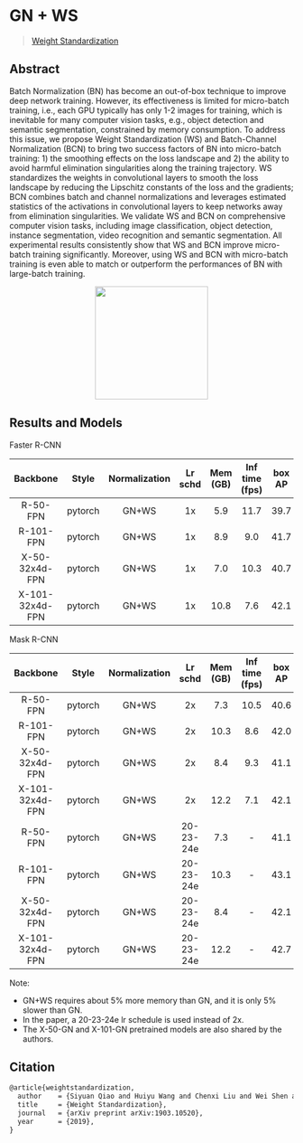 # GN + WS

> [Weight Standardization](https://arxiv.org/abs/1903.10520)

<!-- [ALGORITHM] -->

## Abstract

Batch Normalization (BN) has become an out-of-box technique to improve deep network training. However, its effectiveness is limited for micro-batch training, i.e., each GPU typically has only 1-2 images for training, which is inevitable for many computer vision tasks, e.g., object detection and semantic segmentation, constrained by memory consumption. To address this issue, we propose Weight Standardization (WS) and Batch-Channel Normalization (BCN) to bring two success factors of BN into micro-batch training: 1) the smoothing effects on the loss landscape and 2) the ability to avoid harmful elimination singularities along the training trajectory. WS standardizes the weights in convolutional layers to smooth the loss landscape by reducing the Lipschitz constants of the loss and the gradients; BCN combines batch and channel normalizations and leverages estimated statistics of the activations in convolutional layers to keep networks away from elimination singularities. We validate WS and BCN on comprehensive computer vision tasks, including image classification, object detection, instance segmentation, video recognition and semantic segmentation. All experimental results consistently show that WS and BCN improve micro-batch training significantly. Moreover, using WS and BCN with micro-batch training is even able to match or outperform the performances of BN with large-batch training.

<div align=center>
<img src="https://user-images.githubusercontent.com/40661020/143889309-b1f3487d-abfe-4615-befc-79384bc8b65c.png"/ height="200">
</div>

## Results and Models

Faster R-CNN

|    Backbone     |  Style  | Normalization | Lr schd | Mem (GB) | Inf time (fps) | box AP | mask AP |                           Config                            |                                                                                                                                                                               Download                                                                                                                                                                                |
| :-------------: | :-----: | :-----------: | :-----: | :------: | :------------: | :----: | :-----: | :---------------------------------------------------------: | :-------------------------------------------------------------------------------------------------------------------------------------------------------------------------------------------------------------------------------------------------------------------------------------------------------------------------------------------------------------------: |
|    R-50-FPN     | pytorch |     GN+WS     |   1x    |   5.9    |      11.7      |  39.7  |    -    |    [config](./faster-rcnn_r50_fpn_gn-ws-all_1x_coco.py)     |               [model](https://download.openmmlab.com/mmdetection/v2.0/gn%2Bws/faster_rcnn_r50_fpn_gn_ws-all_1x_coco/faster_rcnn_r50_fpn_gn_ws-all_1x_coco_20200130-613d9fe2.pth) \| [log](https://download.openmmlab.com/mmdetection/v2.0/gn%2Bws/faster_rcnn_r50_fpn_gn_ws-all_1x_coco/faster_rcnn_r50_fpn_gn_ws-all_1x_coco_20200130_210936.log.json)               |
|    R-101-FPN    | pytorch |     GN+WS     |   1x    |   8.9    |      9.0       |  41.7  |    -    |    [config](./faster-rcnn_r101_fpn_gn-ws-all_1x_coco.py)    |             [model](https://download.openmmlab.com/mmdetection/v2.0/gn%2Bws/faster_rcnn_r101_fpn_gn_ws-all_1x_coco/faster_rcnn_r101_fpn_gn_ws-all_1x_coco_20200205-a93b0d75.pth) \| [log](https://download.openmmlab.com/mmdetection/v2.0/gn%2Bws/faster_rcnn_r101_fpn_gn_ws-all_1x_coco/faster_rcnn_r101_fpn_gn_ws-all_1x_coco_20200205_232146.log.json)             |
| X-50-32x4d-FPN  | pytorch |     GN+WS     |   1x    |   7.0    |      10.3      |  40.7  |    -    | [config](./faster-rcnn_x50-32x4d_fpn_gn-ws-all_1x_coco.py)  |   [model](https://download.openmmlab.com/mmdetection/v2.0/gn%2Bws/faster_rcnn_x50_32x4d_fpn_gn_ws-all_1x_coco/faster_rcnn_x50_32x4d_fpn_gn_ws-all_1x_coco_20200203-839c5d9d.pth) \| [log](https://download.openmmlab.com/mmdetection/v2.0/gn%2Bws/faster_rcnn_x50_32x4d_fpn_gn_ws-all_1x_coco/faster_rcnn_x50_32x4d_fpn_gn_ws-all_1x_coco_20200203_220113.log.json)   |
| X-101-32x4d-FPN | pytorch |     GN+WS     |   1x    |   10.8   |      7.6       |  42.1  |    -    | [config](./faster-rcnn_x101-32x4d_fpn_gn-ws-all_1x_coco.py) | [model](https://download.openmmlab.com/mmdetection/v2.0/gn%2Bws/faster_rcnn_x101_32x4d_fpn_gn_ws-all_1x_coco/faster_rcnn_x101_32x4d_fpn_gn_ws-all_1x_coco_20200212-27da1bc2.pth) \| [log](https://download.openmmlab.com/mmdetection/v2.0/gn%2Bws/faster_rcnn_x101_32x4d_fpn_gn_ws-all_1x_coco/faster_rcnn_x101_32x4d_fpn_gn_ws-all_1x_coco_20200212_195302.log.json) |

Mask R-CNN

|    Backbone     |  Style  | Normalization |  Lr schd  | Mem (GB) | Inf time (fps) | box AP | mask AP |                              Config                              |                                                                                                                                                                                         Download                                                                                                                                                                                          |
| :-------------: | :-----: | :-----------: | :-------: | :------: | :------------: | :----: | :-----: | :--------------------------------------------------------------: | :---------------------------------------------------------------------------------------------------------------------------------------------------------------------------------------------------------------------------------------------------------------------------------------------------------------------------------------------------------------------------------------: |
|    R-50-FPN     | pytorch |     GN+WS     |    2x     |   7.3    |      10.5      |  40.6  |  36.6   |        [config](./mask-rcnn_r50_fpn_gn-ws-all_2x_coco.py)        |                             [model](https://download.openmmlab.com/mmdetection/v2.0/gn%2Bws/mask_rcnn_r50_fpn_gn_ws-all_2x_coco/mask_rcnn_r50_fpn_gn_ws-all_2x_coco_20200226-16acb762.pth) \| [log](https://download.openmmlab.com/mmdetection/v2.0/gn%2Bws/mask_rcnn_r50_fpn_gn_ws-all_2x_coco/mask_rcnn_r50_fpn_gn_ws-all_2x_coco_20200226_062128.log.json)                             |
|    R-101-FPN    | pytorch |     GN+WS     |    2x     |   10.3   |      8.6       |  42.0  |  37.7   |       [config](./mask-rcnn_r101_fpn_gn-ws-all_2x_coco.py)        |                           [model](https://download.openmmlab.com/mmdetection/v2.0/gn%2Bws/mask_rcnn_r101_fpn_gn_ws-all_2x_coco/mask_rcnn_r101_fpn_gn_ws-all_2x_coco_20200212-ea357cd9.pth) \| [log](https://download.openmmlab.com/mmdetection/v2.0/gn%2Bws/mask_rcnn_r101_fpn_gn_ws-all_2x_coco/mask_rcnn_r101_fpn_gn_ws-all_2x_coco_20200212_213627.log.json)                           |
| X-50-32x4d-FPN  | pytorch |     GN+WS     |    2x     |   8.4    |      9.3       |  41.1  |  37.0   |     [config](./mask-rcnn_x50-32x4d_fpn_gn-ws-all_2x_coco.py)     |                 [model](https://download.openmmlab.com/mmdetection/v2.0/gn%2Bws/mask_rcnn_x50_32x4d_fpn_gn_ws-all_2x_coco/mask_rcnn_x50_32x4d_fpn_gn_ws-all_2x_coco_20200216-649fdb6f.pth) \| [log](https://download.openmmlab.com/mmdetection/v2.0/gn%2Bws/mask_rcnn_x50_32x4d_fpn_gn_ws-all_2x_coco/mask_rcnn_x50_32x4d_fpn_gn_ws-all_2x_coco_20200216_201500.log.json)                 |
| X-101-32x4d-FPN | pytorch |     GN+WS     |    2x     |   12.2   |      7.1       |  42.1  |  37.9   |    [config](./mask-rcnn_x101-32x4d_fpn_gn-ws-all_2x_coco.py)     |               [model](https://download.openmmlab.com/mmdetection/v2.0/gn%2Bws/mask_rcnn_x101_32x4d_fpn_gn_ws-all_2x_coco/mask_rcnn_x101_32x4d_fpn_gn_ws-all_2x_coco_20200319-33fb95b5.pth) \| [log](https://download.openmmlab.com/mmdetection/v2.0/gn%2Bws/mask_rcnn_x101_32x4d_fpn_gn_ws-all_2x_coco/mask_rcnn_x101_32x4d_fpn_gn_ws-all_2x_coco_20200319_104101.log.json)               |
|    R-50-FPN     | pytorch |     GN+WS     | 20-23-24e |   7.3    |       -        |  41.1  |  37.1   |    [config](./mask-rcnn_r50_fpn_gn-ws-all_20-23-24e_coco.py)     |               [model](https://download.openmmlab.com/mmdetection/v2.0/gn%2Bws/mask_rcnn_r50_fpn_gn_ws-all_20_23_24e_coco/mask_rcnn_r50_fpn_gn_ws-all_20_23_24e_coco_20200213-487d1283.pth) \| [log](https://download.openmmlab.com/mmdetection/v2.0/gn%2Bws/mask_rcnn_r50_fpn_gn_ws-all_20_23_24e_coco/mask_rcnn_r50_fpn_gn_ws-all_20_23_24e_coco_20200213_035123.log.json)               |
|    R-101-FPN    | pytorch |     GN+WS     | 20-23-24e |   10.3   |       -        |  43.1  |  38.6   |    [config](./mask-rcnn_r101_fpn_gn-ws-all_20-23-24e_coco.py)    |             [model](https://download.openmmlab.com/mmdetection/v2.0/gn%2Bws/mask_rcnn_r101_fpn_gn_ws-all_20_23_24e_coco/mask_rcnn_r101_fpn_gn_ws-all_20_23_24e_coco_20200213-57b5a50f.pth) \| [log](https://download.openmmlab.com/mmdetection/v2.0/gn%2Bws/mask_rcnn_r101_fpn_gn_ws-all_20_23_24e_coco/mask_rcnn_r101_fpn_gn_ws-all_20_23_24e_coco_20200213_130142.log.json)             |
| X-50-32x4d-FPN  | pytorch |     GN+WS     | 20-23-24e |   8.4    |       -        |  42.1  |  38.0   | [config](./mask-rcnn_x50-32x4d_fpn_gn-ws-all_20-23-24e_coco.py)  |   [model](https://download.openmmlab.com/mmdetection/v2.0/gn%2Bws/mask_rcnn_x50_32x4d_fpn_gn_ws-all_20_23_24e_coco/mask_rcnn_x50_32x4d_fpn_gn_ws-all_20_23_24e_coco_20200226-969bcb2c.pth) \| [log](https://download.openmmlab.com/mmdetection/v2.0/gn%2Bws/mask_rcnn_x50_32x4d_fpn_gn_ws-all_20_23_24e_coco/mask_rcnn_x50_32x4d_fpn_gn_ws-all_20_23_24e_coco_20200226_093732.log.json)   |
| X-101-32x4d-FPN | pytorch |     GN+WS     | 20-23-24e |   12.2   |       -        |  42.7  |  38.5   | [config](./mask-rcnn_x101-32x4d_fpn_gn-ws-all_20-23-24e_coco.py) | [model](https://download.openmmlab.com/mmdetection/v2.0/gn%2Bws/mask_rcnn_x101_32x4d_fpn_gn_ws-all_20_23_24e_coco/mask_rcnn_x101_32x4d_fpn_gn_ws-all_20_23_24e_coco_20200316-e6cd35ef.pth) \| [log](https://download.openmmlab.com/mmdetection/v2.0/gn%2Bws/mask_rcnn_x101_32x4d_fpn_gn_ws-all_20_23_24e_coco/mask_rcnn_x101_32x4d_fpn_gn_ws-all_20_23_24e_coco_20200316_013741.log.json) |

Note:

- GN+WS requires about 5% more memory than GN, and it is only 5% slower than GN.
- In the paper, a 20-23-24e lr schedule is used instead of 2x.
- The X-50-GN and X-101-GN pretrained models are also shared by the authors.

## Citation

```latex
@article{weightstandardization,
  author    = {Siyuan Qiao and Huiyu Wang and Chenxi Liu and Wei Shen and Alan Yuille},
  title     = {Weight Standardization},
  journal   = {arXiv preprint arXiv:1903.10520},
  year      = {2019},
}
```
